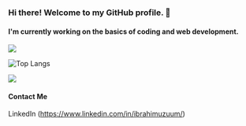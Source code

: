 ### Hi there! Welcome to my GitHub profile. :milky_way: 

#### I'm currently working on the basics of coding and web development.

![](https://github-readme-stats.vercel.app/api?username=ceeshar&include_all_commits=true&show_icons=true&theme=radical&count_private=true)

![Top Langs](https://github-readme-stats.vercel.app/api/top-langs/?username=ceeshar&theme=tokyonight)

![](https://github-readme-stats.vercel.app/api/top-langs/?username=ceeshar)

#### Contact Me
LinkedIn (https://www.linkedin.com/in/ibrahimuzuum/)
